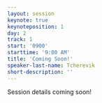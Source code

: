 ```yaml
---
layout: session
keynote: true
keynoteposition: 1
day: 2
track: 1
start: '0900'
starttime: '9:00 AM'
title: 'Coming Soon!'
speaker-last-name: Tcherevik
short-description: ''
---
```


Session details coming soon!
